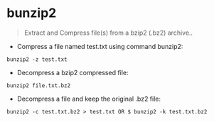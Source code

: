 # bunzip2

> Extract and Compress file(s) from a bzip2 (.bz2) archive..

- Compress a file named test.txt using command bunzip2:

`bunzip2 -z test.txt`

- Decompress a bzip2 compressed file:

`bunzip2 file.txt.bz2`

- Decompress a file and keep the original .bz2 file:

`bunzip2 -c test.txt.bz2 > test.txt OR $ bunzip2 -k test.txt.bz2`
